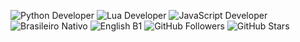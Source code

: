 ![Python Developer](https://img.shields.io/badge/Python_Developer-3776AB?style=flat&logo=python&logoColor=FFD43B&labelColor=1E1E1E&color=306998&fontFamily=Verdana&fontWeight=bold&borderRadius=20) ![Lua Developer](https://img.shields.io/badge/Lua_Developer-000080?style=flat&logo=lua&logoColor=FFFFFF&labelColor=191970&color=4169E1&fontFamily=Verdana&fontWeight=bold&borderRadius=20) ![JavaScript Developer](https://img.shields.io/badge/JavaScript_Developer-F7DF1E?style=flat&logo=javascript&logoColor=000000&labelColor=FFD700&color=FFA500&fontFamily=Verdana&fontWeight=bold&borderRadius=20) ![Brasileiro Nativo](https://img.shields.io/badge/Brasileiro_Nativo-008000?style=flat&logo=brave&logoColor=FFD700&labelColor=006400&color=32CD32&fontFamily=Verdana&fontWeight=bold&borderRadius=20) ![English B1](https://img.shields.io/badge/English-B1-FF4500?style=flat&logo=simple-icons&logoColor=FFFFFF&labelColor=FF6347&color=FF8C00&fontFamily=Verdana&fontWeight=bold&borderRadius=20) ![GitHub Followers](https://img.shields.io/github/followers/isamytanaka?style=flat&logo=github&logoColor=FFFFFF&label=Followers&color=FF1493&labelColor=8B008B&fontFamily=Verdana&fontWeight=bold&borderRadius=20) ![GitHub Stars](https://img.shields.io/github/stars/isamytanaka?style=flat&logo=github&logoColor=FFFFFF&label=Stars&color=FFD700&labelColor=FF8C00&fontFamily=Verdana&fontWeight=bold&borderRadius=20)